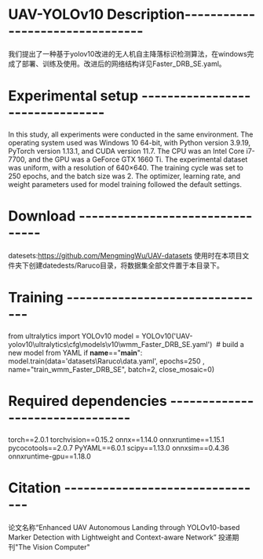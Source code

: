 # UAV-YOLOv10 Description--------------------------------
我们提出了一种基于yolov10改进的无人机自主降落标识检测算法，在windows完成了部署、训练及使用。改进后的网络结构详见Faster_DRB_SE.yaml。

# Experimental setup --------------------------------
In this study, all experiments were conducted in the same environment. The operating system used was Windows 10 64-bit, with Python version 3.9.19, PyTorch version 1.13.1, and CUDA version 11.7. The CPU was an Intel Core i7-7700, and the GPU was a GeForce GTX 1660 Ti. The experimental dataset was uniform, with a resolution of 640×640. The training cycle was set to 250 epochs, and the batch size was 2. The optimizer, learning rate, and weight parameters used for model training followed the default settings.

# Download --------------------------------
datesets:https://github.com/MengmingWu/UAV-datasets
使用时在本项目文件夹下创建datedests/Raruco目录，将数据集全部文件置于本目录下。

# Training --------------------------------
from ultralytics import YOLOv10
model = YOLOv10('UAV-yolov10\ultralytics\cfg\models\v10\wmm_Faster_DRB_SE.yaml')  # build a new model from YAML
if __name__=="__main__":
    model.train(data='datasets\Raruco\data.yaml', epochs=250 , name="train_wmm_Faster_DRB_SE", batch=2, close_mosaic=0)

# Required dependencies --------------------------------
torch==2.0.1
torchvision==0.15.2
onnx==1.14.0
onnxruntime==1.15.1
pycocotools==2.0.7
PyYAML==6.0.1
scipy==1.13.0
onnxsim==0.4.36
onnxruntime-gpu==1.18.0

# Citation --------------------------------
论文名称“Enhanced UAV Autonomous Landing through YOLOv10-based Marker Detection with Lightweight and Context-aware Network”
投递期刊"The Vision Computer"
